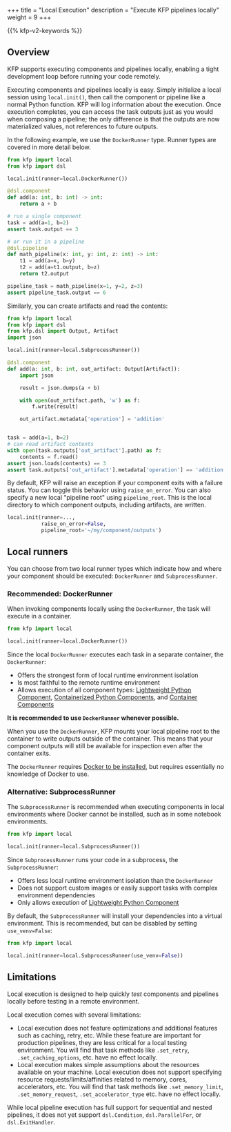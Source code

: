 +++
title = "Local Execution"
description = "Execute KFP pipelines locally"
weight = 9
+++

{{% kfp-v2-keywords %}}

## Overview
KFP supports executing components and pipelines locally, enabling a tight development loop before running your code remotely.

Executing components and pipelines locally is easy. Simply initialize a local session using `local.init()`, then call the component or pipeline like a normal Python function. KFP will log information about the execution. Once execution completes, you can access the task outputs just as you would when composing a pipeline; the only difference is that the outputs are now materialized values, not references to future outputs.

In the following example, we use the `DockerRunner` type. Runner types are covered in more detail below.

```python
from kfp import local
from kfp import dsl

local.init(runner=local.DockerRunner())

@dsl.component
def add(a: int, b: int) -> int:
    return a + b

# run a single component
task = add(a=1, b=2)
assert task.output == 3

# or run it in a pipeline
@dsl.pipeline
def math_pipeline(x: int, y: int, z: int) -> int:
    t1 = add(a=x, b=y)
    t2 = add(a=t1.output, b=z)
    return t2.output

pipeline_task = math_pipeline(x=1, y=2, z=3)
assert pipeline_task.output == 6
```

Similarly, you can create artifacts and read the contents:
```python
from kfp import local
from kfp import dsl
from kfp.dsl import Output, Artifact
import json

local.init(runner=local.SubprocessRunner())

@dsl.component
def add(a: int, b: int, out_artifact: Output[Artifact]):
    import json

    result = json.dumps(a + b)

    with open(out_artifact.path, 'w') as f:
        f.write(result)

    out_artifact.metadata['operation'] = 'addition'


task = add(a=1, b=2)
# can read artifact contents
with open(task.outputs['out_artifact'].path) as f:
    contents = f.read()
assert json.loads(contents) == 3
assert task.outputs['out_artifact'].metadata['operation'] == 'addition'
```

By default, KFP will raise an exception if your component exits with a failure status. You can toggle this behavior using `raise_on_error`. You can also specify a new local "pipeline root" using `pipeline_root`. This is the local directory to which component outputs, including artifacts, are written.

```python
local.init(runner=...,
           raise_on_error=False,
           pipeline_root='~/my/component/outputs')
```

## Local runners

You can choose from two local runner types which indicate how and where your component should be executed: `DockerRunner` and `SubprocessRunner`.

### Recommended: DockerRunner

When invoking components locally using the `DockerRunner`, the task will execute in a container.

```python
from kfp import local

local.init(runner=local.DockerRunner())
```

Since the local `DockerRunner` executes each task in a separate container, the `DockerRunner`:
- Offers the strongest form of local runtime environment isolation
- Is most faithful to the remote runtime environment
- Allows execution of all component types: [Lightweight Python Component][lightweight-python-component], [Containerized Python Components][containerized-python-components], and [Container Components][container-components]

**It is recommended to use `DockerRunner` whenever possible.**

When you use the `DockerRunner`, KFP mounts your local pipeline root to the container to write outputs outside of the container. This means that your component outputs will still be available for inspection even after the container exits.

The `DockerRunner` requires [Docker to be installed](https://docs.docker.com/engine/install/), but requires essentially no knowledge of Docker to use.

### Alternative: SubprocessRunner

The `SubprocessRunner` is recommended when executing components in local environments where Docker cannot be installed, such as in some notebook environments.

```python
from kfp import local

local.init(runner=local.SubprocessRunner())
```

Since `SubprocessRunner` runs your code in a subprocess, the `SubprocessRunner`:
- Offers less local runtime environment isolation than the `DockerRunner`
- Does not support custom images or easily support tasks with complex environment dependencies
- Only allows execution of [Lightweight Python Component][lightweight-python-component]

By default, the `SubprocessRunner` will install your dependencies into a virtual environment. This is recommended, but can be disabled by setting `use_venv=False`:

```python
from kfp import local

local.init(runner=local.SubprocessRunner(use_venv=False))
```

## Limitations
Local execution is designed to help quickly *test* components and pipelines locally before testing in a remote environment.

Local execution comes with several limitations:
- Local execution does not feature optimizations and additional features such as caching, retry, etc. While these feature are important for production pipelines, they are less critical for a local testing environment. You will find that task methods like `.set_retry`, `.set_caching_options`, etc. have no effect locally.
- Local execution makes simple assumptions about the resources available on your machine. Local execution does not support specifying resource requests/limits/affinities related to memory, cores, accelerators, etc. You will find that task methods like `.set_memory_limit`, `.set_memory_request`, `.set_accelerator_type` etc. have no effect locally.

While local pipeline execution has full support for sequential and nested pipelines, it does not yet support `dsl.Condition`, `dsl.ParallelFor`, or `dsl.ExitHandler`.


[lightweight-python-component]: /docs/components/pipelines/v2/components/lightweight-python-components
[containerized-python-components]: /docs/components/pipelines/v2/components/containerized-python-components
[container-components]: /docs/components/pipelines/v2/components/container-components



